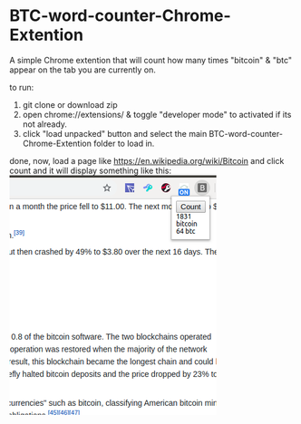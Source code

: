 # BTC-word-counter-Chrome-Extention
A simple Chrome extention that will count how many times "bitcoin" &amp; "btc" appear on the tab you are currently on.

to run:
1) git clone or download zip
2) open chrome://extensions/ & toggle "developer mode" to activated if its not already.
3) click "load unpacked" button and select the main BTC-word-counter-Chrome-Extention folder to load in.

done, now, load a page like https://en.wikipedia.org/wiki/Bitcoin
and click count and it will display something like this:
![Bitcoin Count](https://raw.githubusercontent.com/BitcoinJake09/BTC-word-counter-Chrome-Extention/master/exampleCount.png)
